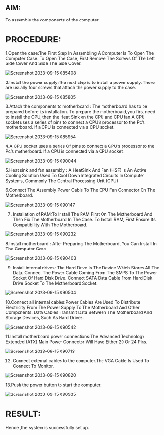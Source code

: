 ## AIM:
To assemble the components of the computer.



# PROCEDURE:
1.Open the case:The First Step In Assembling A Computer Is To Open The
Computer Case. To Open The Case, First Remove The Screws Of The Left Side
Cover And Slide The Side Cover.



![Screenshot 2023-09-15 085408](https://github.com/amurthavaahininagarajan/OS-EX-1-Assembling-the-System---CASE-STUDY/assets/118679102/398abe12-e6af-4e39-870b-28d1d4d186e2)

2.Install the power supply:The next step is to install a power supply. There are
usually four screws that attach the power supply to the case.

![Screenshot 2023-09-15 085805](https://github.com/amurthavaahininagarajan/OS-EX-1-Assembling-the-System---CASE-STUDY/assets/118679102/aa69f3a6-6a64-4641-a8e4-e35a6763e3e4)

3.Attach the components to motherboard : The motherboard has to be prepared
before its installation. To prepare the motherboard,you first need to install the CPU,
then the Heat Sink on the CPU and CPU fan.A CPU socket uses a series of pins to
connect a CPU’s processor to the Pc’s motherboard. If a CPU is connected via a
CPU socket.

![Screenshot 2023-09-15 085954](https://github.com/amurthavaahininagarajan/OS-EX-1-Assembling-the-System---CASE-STUDY/assets/118679102/56605c4f-a4b4-4411-999b-333666d41133)

4.A CPU socket uses a series Of pins to connect a CPU’s processor to the Pc’s
motherboard. If a CPU is connected via a CPU socket.

![Screenshot 2023-09-15 090044](https://github.com/amurthavaahininagarajan/OS-EX-1-Assembling-the-System---CASE-STUDY/assets/118679102/72c39699-7c56-4786-b42c-f90456443b4d)

5.Heat sink and fan assembly : A HeatSink And Fan (HSF) Is An Active Cooling
Solution Used To Cool Down Integrated Circuits In Computer Systems, Commonly
The Central Processing Unit (CPU)

6.Connect The Assembly Power Cable To The CPU Fan Connector On The
Motherboard.

![Screenshot 2023-09-15 090147](https://github.com/amurthavaahininagarajan/OS-EX-1-Assembling-the-System---CASE-STUDY/assets/118679102/c491cb19-47f1-4910-b671-51877d7d7e87)

7. Installation of RAM:To Install The RAM First On The Motherboard And Then Fix
The Motherboard In The Case. To Install RAM, First Ensure Its Compatibility With
The Motherboard.

![Screenshot 2023-09-15 090232](https://github.com/amurthavaahininagarajan/OS-EX-1-Assembling-the-System---CASE-STUDY/assets/118679102/82b0405f-2e28-42c5-9080-357e907d4ec4)

8.Install motherboard : After Preparing The Motherboard, You Can Install In The
Computer Case

![Screenshot 2023-09-15 090403](https://github.com/amurthavaahininagarajan/OS-EX-1-Assembling-the-System---CASE-STUDY/assets/118679102/e208f9d2-b732-46fc-84e4-d32a40eb1765)

9. Install internal drives: The Hard Drive Is The Device Which Stores All The Data.
Connect The Power Cable Coming From The SMPS To The Power Socket Of Hard
Disk Drive. Connect SATA Data Cable From Hard Disk Drive Socket To The
Motherboard Socket.

![Screenshot 2023-09-15 090504](https://github.com/amurthavaahininagarajan/OS-EX-1-Assembling-the-System---CASE-STUDY/assets/118679102/21e2ac28-e5e1-454e-9f4d-8607f3f64c3c)

10.Connect all internal cables:Power Cables Are Used To Distribute Electricity From
The Power Supply To The Motherboard And Other Components. Data Cables
Transmit Data Between The Motherboard And Storage Devices, Such As Hard
Drives.

![Screenshot 2023-09-15 090542](https://github.com/amurthavaahininagarajan/OS-EX-1-Assembling-the-System---CASE-STUDY/assets/118679102/1d2fb77d-261f-4cdf-b7dc-7a7b3bc0d644)

11.Install motherboard power connections:The Advanced Technology Extended
(ATX) Main Power Connector Will Have Either 20 Or 24 Pins.

![Screenshot 2023-09-15 090713](https://github.com/amurthavaahininagarajan/OS-EX-1-Assembling-the-System---CASE-STUDY/assets/118679102/c0385d59-1d22-4a62-a05a-7204fe001ce6)

12. Connect external cables to the computer.The VGA Cable Is Used To Connect To
Monitor.

![Screenshot 2023-09-15 090820](https://github.com/amurthavaahininagarajan/OS-EX-1-Assembling-the-System---CASE-STUDY/assets/118679102/da8e8026-1460-4ea1-b68b-f2e1246f7217)

13.Push the power button to start the computer.

![Screenshot 2023-09-15 090935](https://github.com/amurthavaahininagarajan/OS-EX-1-Assembling-the-System---CASE-STUDY/assets/118679102/687bee64-18db-4726-b8de-a320bdd944b1)


# RESULT:
Hence ,the system is successfully set up.
